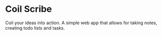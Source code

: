 # Coil Scribe
Coil your ideas into action.
A simple web app that allows for taking notes, creating todo lists and tasks.

